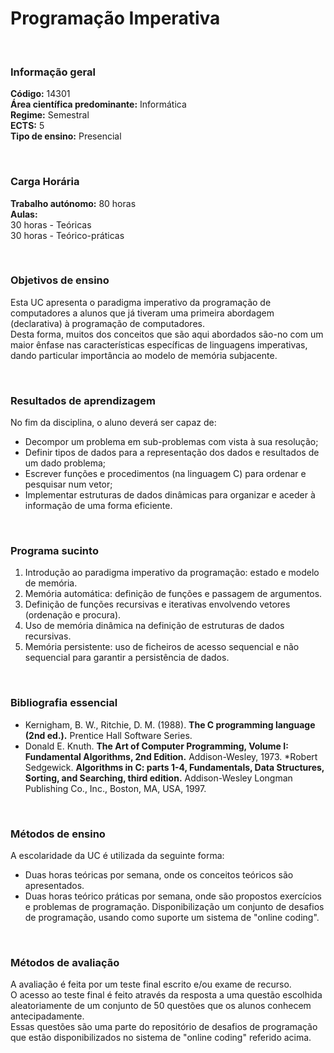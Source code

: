 # Programação Imperativa

<br>

### Informação geral
**Código:** 14301
<br>**Área científica predominante:** Informática
<br>**Regime:** Semestral
<br>**ECTS:** 5
<br>**Tipo de ensino:** Presencial

<br>

### Carga Horária
**Trabalho autónomo:** 80  horas
<br>**Aulas:**
<br>30  horas  -  Teóricas
<br>30  horas  -  Teórico-práticas

<br>

### Objetivos de ensino
Esta UC apresenta o paradigma imperativo da programação de computadores a alunos que já tiveram uma primeira abordagem (declarativa) à programação de computadores.
<br>Desta forma, muitos dos conceitos que são aqui abordados são-no com um maior ênfase nas características específicas de linguagens imperativas, dando particular importância ao modelo de memória subjacente.

<br>

### Resultados de aprendizagem
No fim da disciplina, o aluno deverá ser capaz de:
- Decompor um problema em sub-problemas com vista à sua resolução;
- Definir tipos de dados para a representação dos dados e resultados de um dado problema;
- Escrever funções e procedimentos (na linguagem C) para ordenar e pesquisar num vetor;
- Implementar estruturas de dados dinâmicas para organizar e aceder à informação de uma forma eficiente.

<br>

### Programa sucinto
1. Introdução ao paradigma imperativo da programação: estado e modelo de memória.
2. Memória automática: definição de funções e passagem de argumentos.
3. Definição de funções recursivas e iterativas envolvendo vetores (ordenação e procura).
4. Uso de memória dinâmica na definição de estruturas de dados recursivas.
5. Memória persistente: uso de ficheiros de acesso sequencial e não sequencial para garantir a persistência de dados.

<br>

### Bibliografia essencial
* Kernigham, B. W., Ritchie, D. M. (1988). **The C programming language (2nd ed.).** Prentice Hall Software Series. 
* Donald E. Knuth. **The Art of Computer Programming, Volume I: Fundamental Algorithms, 2nd Edition.** Addison-Wesley, 1973.
*Robert Sedgewick. **Algorithms in C: parts 1-4, Fundamentals, Data Structures, Sorting, and Searching, third edition.** Addison-Wesley Longman Publishing Co., Inc., Boston, MA, USA, 1997.

<br>

### Métodos de ensino
A escolaridade da UC é utilizada da seguinte forma: 
- Duas horas teóricas por semana, onde os conceitos teóricos são apresentados. 
- Duas horas teórico práticas por semana, onde são propostos exercícios e problemas de programação. Disponibilização um conjunto de desafios de programação, usando como suporte um sistema de "online coding".

<br>

### Métodos de avaliação
A avaliação é feita por um teste final escrito e/ou exame de recurso.
<br>O acesso ao teste final é feito através da resposta a uma questão escolhida aleatoriamente de um conjunto de 50 questões que os alunos conhecem antecipadamente.
<br>Essas questões são uma parte do repositório de desafios de programação que estão disponibilizados no sistema de "online coding" referido acima.